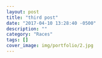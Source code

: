 ```yaml
---
layout: post
title: "third post"
date: "2017-04-10 13:28:40 -0500"
description: ""
category: "Races"
tags: []
cover_image: img/portfolio/2.jpg
---
```

